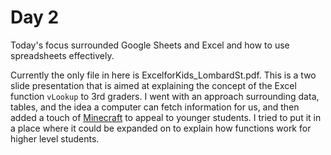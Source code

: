 # Day 2

Today's focus surrounded Google Sheets and Excel and how to use spreadsheets
effectively.

Currently the only file in here is ExcelforKids\_LombardSt.pdf. This is a
two slide presentation that is aimed at explaining the concept of the Excel
function `vLookup` to 3rd graders. I went with an approach surrounding data,
tables, and the idea a computer can fetch information for us, and then added
a touch of [Minecraft](https://www.minecraft.net/en-us/) to appeal to younger
students. I tried to put it in a place where it could be expanded on to 
explain how functions work for higher level students.
